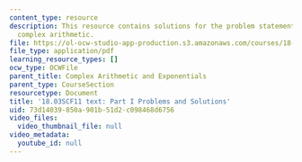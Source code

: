 ```yaml
---
content_type: resource
description: This resource contains solutions for the problem statements related to
  complex arithmetic.
file: https://ol-ocw-studio-app-production.s3.amazonaws.com/courses/18-03sc-differential-equations-fall-2011/73d14039850a901b51d2c098468d6756_MIT18_03SCF11_ps2_s6s.pdf
file_type: application/pdf
learning_resource_types: []
ocw_type: OCWFile
parent_title: Complex Arithmetic and Exponentials
parent_type: CourseSection
resourcetype: Document
title: '18.03SCF11 text: Part I Problems and Solutions'
uid: 73d14039-850a-901b-51d2-c098468d6756
video_files:
  video_thumbnail_file: null
video_metadata:
  youtube_id: null
---
```

